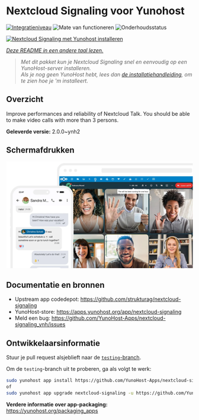 <!--
NB: Deze README is automatisch gegenereerd door <https://github.com/YunoHost/apps/tree/master/tools/readme_generator>
Hij mag NIET handmatig aangepast worden.
-->

# Nextcloud Signaling voor Yunohost

[![Integratieniveau](https://dash.yunohost.org/integration/nextcloud-signaling.svg)](https://ci-apps.yunohost.org/ci/apps/nextcloud-signaling/) ![Mate van functioneren](https://ci-apps.yunohost.org/ci/badges/nextcloud-signaling.status.svg) ![Onderhoudsstatus](https://ci-apps.yunohost.org/ci/badges/nextcloud-signaling.maintain.svg)

[![Nextcloud Signaling met Yunohost installeren](https://install-app.yunohost.org/install-with-yunohost.svg)](https://install-app.yunohost.org/?app=nextcloud-signaling)

*[Deze README in een andere taal lezen.](./ALL_README.md)*

> *Met dit pakket kun je Nextcloud Signaling snel en eenvoudig op een YunoHost-server installeren.*  
> *Als je nog geen YunoHost hebt, lees dan [de installatiehandleiding](https://yunohost.org/install), om te zien hoe je 'm installeert.*

## Overzicht

Improve performances and reliability of Nextcloud Talk. You should be able to make video calls with more than 3 persons.


**Geleverde versie:** 2.0.0~ynh2

## Schermafdrukken

![Schermafdrukken van Nextcloud Signaling](./doc/screenshots/nextcloud-hub7-talk-preview.webp)

## Documentatie en bronnen

- Upstream app codedepot: <https://github.com/strukturag/nextcloud-signaling>
- YunoHost-store: <https://apps.yunohost.org/app/nextcloud-signaling>
- Meld een bug: <https://github.com/YunoHost-Apps/nextcloud-signaling_ynh/issues>

## Ontwikkelaarsinformatie

Stuur je pull request alsjeblieft naar de [`testing`-branch](https://github.com/YunoHost-Apps/nextcloud-signaling_ynh/tree/testing).

Om de `testing`-branch uit te proberen, ga als volgt te werk:

```bash
sudo yunohost app install https://github.com/YunoHost-Apps/nextcloud-signaling_ynh/tree/testing --debug
of
sudo yunohost app upgrade nextcloud-signaling -u https://github.com/YunoHost-Apps/nextcloud-signaling_ynh/tree/testing --debug
```

**Verdere informatie over app-packaging:** <https://yunohost.org/packaging_apps>
